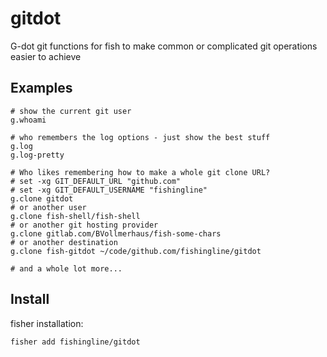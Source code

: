 # gitdot

G-dot git functions for fish to make common or complicated git operations easier to achieve

## Examples

```shell
# show the current git user
g.whoami

# who remembers the log options - just show the best stuff
g.log
g.log-pretty

# Who likes remembering how to make a whole git clone URL?
# set -xg GIT_DEFAULT_URL "github.com"
# set -xg GIT_DEFAULT_USERNAME "fishingline"
g.clone gitdot
# or another user
g.clone fish-shell/fish-shell
# or another git hosting provider
g.clone gitlab.com/BVollmerhaus/fish-some-chars
# or another destination
g.clone fish-gitdot ~/code/github.com/fishingline/gitdot

# and a whole lot more...
```

## Install

fisher installation:

```shell
fisher add fishingline/gitdot
```
